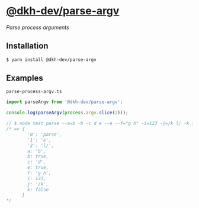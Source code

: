 # [@dkh-dev/parse-argv](https://www.npmjs.com/package/@dkh-dev/parse-argv)

_Parse process arguments_

## Installation

````bash
$ yarn install @dkh-dev/parse-argv
````

## Examples

`parse-process-argv.ts`

````typescript
import parseArgv from '@dkh-dev/parse-argv';

console.log(parseArgv(process.argv.slice(2)));

// $ node test parse --a=b -b -c d e --e --f="g h" -i=123 -j=/k l/ -k false
/* => {
        '0': 'parse',
        '1': 'e',
        '2': 'l/',
        a: 'b',
        b: true,
        c: 'd',
        e: true,
        f: 'g h',
        i: 123,
        j: '/k',
        k: false
      }
*/
````
